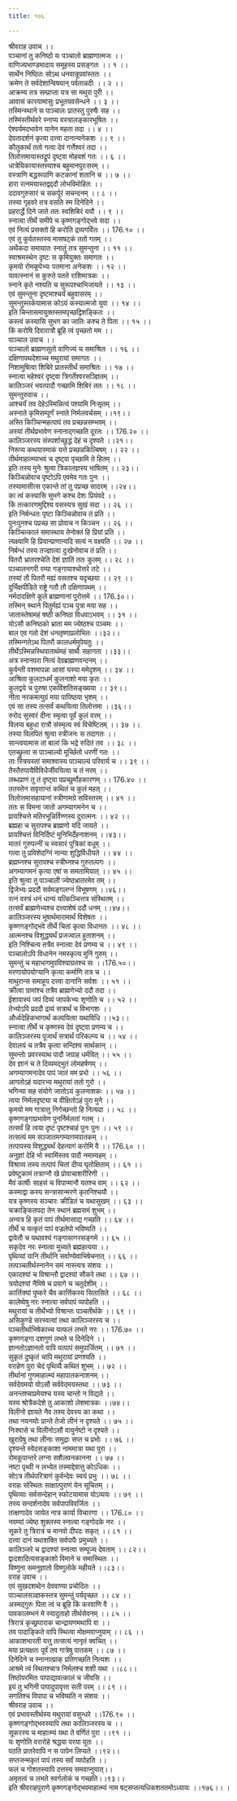 ```yaml
---
title: १७६

---
```

श्रीवराह उवाच ।।  
पञ्चानां तु कनिष्ठो यः पञ्चालो ब्राह्मणात्मजः ।।  
वाणिज्यभाण्डमादाय समूहस्य प्रसङ्गतः ।। १ ।।  
सार्थेन निष्ठितः सोऽथ धनवान्रूपवांस्ततः ।।  
क्रमेण ते सर्वदेशान्विषयान् पर्वतान्नदीः ।। २ ।।  
आक्रम्य तत्र सम्प्राप्ता यत्र सा मथुरा पुरी ।।  
आवासं कारयामासुः प्रभूतयवसेन्धने ।। ३ ।।  
तस्मिन्स्थाने स पाञ्चालः प्रातस्तु पुरुषैः सह ।।  
तस्मिंस्तीर्थवरे स्नाप्य वस्त्रालङ्कारभूषितः ।।  
ऐश्वर्यमदभावेन यानेन महता तदा ।। ४ ।।  
देवतादर्शनं कृत्वा दत्त्वा दानान्यनेकशः ।। ९ ।।  
कौतुकार्थं ततो गत्वा देवं गर्त्तेश्वरं तदा ।।  
तिलोत्तमायास्तद्रूपं दृष्ट्वा मोहवशं गतः ।। ६ ।।  
धात्रेयिकायास्तस्याश्च बहुमानपुरःसरम् ।।  
वस्त्राणि बद्धरूपाणि कटकानां शतानि च ।। ७ ।।  
हारा रत्नमयास्तद्वद्ददौ लोभविमोहितः ।।  
ददावगुरुसारं च सकर्पूरं सचन्दनम् ।। ८ ।।  
तस्या गृहवरे तत्र वसति स्म दिनेदिने ।।  
प्रहरार्द्धे दिने जाते ततः स्वशिबिरं ययौ ।। ९ ।।  
स्नात्वा तीर्थे समीपे च कृष्णगङ्गोद्भवे सदा ।।  
एवं नित्यं प्रसक्तो हि करोति द्रव्यगर्वितः ।। 176.१० ।।  
एवं तु कुर्वतस्तस्य मासषट्कं ततो गतम् ।।  
अथैकदा समायातः स्नातुं तत्र सुमन्तुना ।। ११ ।।  
स्वाश्रमस्थेन दृष्टः स कृमियुक्तः समागतः ।।  
कृमयो रोमकूपेभ्यः पतमाना अनेकशः ।। १२ ।।  
यावत्स्नानं स कुरुते पतते राशिमात्रकः ।।  
स्नाने कृते नश्यति च सुरूपश्चाभिजायते ।। १३ ।।  
एवं सुमन्तुना दृष्टमाश्चर्यं बहुवासरम् ।।  
सुमन्तुस्तर्कयामास कोऽयं कस्यात्मजो युवा ।। १४ ।।  
इति चिन्तासमायुक्तस्तमपृच्छद्विशङ्कितः ।।  
कस्त्वं कस्यासि सुभग का जातिः कश्च ते पिता ।। १५ ।।  
किं करोषि दिवारात्रौ ब्रूहि त्वं पृच्छतो मम ।।  
पाञ्चाल उवाच ।।  
पाञ्चालो ब्राह्मणसुतो वाणिज्यं च समाश्रितः ।। १६ ।।  
दक्षिणापथदेशाच्च मथुरायां समागतः ।।  
निशामुषित्वा शिबिरे प्रातस्तीर्थं समाश्रितः ।। १७ ।।  
स्नात्वा महेश्वरं दृष्ट्वा त्रिगर्तेश्वरसञ्ज्ञितम् ।।  
कालिञ्जरं भवत्पादौ गच्छामि शिबिरं ततः ।। १८ ।।  
सुमन्तुरुवाच ।।  
आश्चर्यं तव देहेऽस्मिन्नित्यं पश्यामि निःसृतम् ।।  
अस्नाते कृमिसम्पूर्णं स्नाते निर्मलवर्चसम् ।।१९।।  
अस्ति किञ्चिन्महत्पापं तव प्रच्छन्नसम्भवम् ।।  
अस्यां तीर्थप्रभावेण स्नानाद्गच्छति दूरतः ।। 176.२० ।।  
कालिञ्जरस्य संस्पर्शाच्छुद्धं देहं च दृश्यते ।।२१।।  
निरूप्य कथयास्माकं यत्ते प्रच्छन्नकिल्बिषम् ।। २२ ।।  
तीर्थमाहात्म्याभवं च दृष्ट्वा पृच्छामि ते हितम् ।।  
इति तस्य मुनेः श्रुत्वा त्रिकालज्ञस्य भाषितम् ।। २३।।  
किञ्चिन्नोवाच पृष्टोऽपि एवमेव गतः पुनः ।।  
तस्यामासीत्स एकान्ते तां तु पप्रच्छ सादरम् ।।२४।।  
का त्वं कस्यासि सुभगे कश्च देशः प्रियंवदे ।।  
किं तत्कारणमुद्दिश्य वसस्यत्र सुखं सदा ।। २६ ।।  
इति निर्बन्धतः पृष्टा किञ्चिन्नोवाच तं प्रति ।।  
पुनःपुनश्च पप्रच्छ सा प्रोवाच न किञ्चन ।। २६ ।।  
किञ्चित्कालं समास्थाय तेनोक्तं हि प्रियां प्रति ।।  
त्यक्ष्यामि हि प्रियान्प्राणान्यदि सत्यं न वक्ष्यति ।। २७ ।।  
निर्बन्धं तस्य तज्ज्ञात्वा दुःखेनोवाच तं प्रति ।।  
पितरौ भ्रातरश्चेति देशं ज्ञातिं ततः कुलम् ।। २८ ।।  
पञ्चालनगरी रम्या गङ्गायाश्चोत्तरे तटे ।।  
तस्यां तौ पितरौ मह्यं वसतश्च यदृच्छया ।। २९ ।।  
दुर्भिक्षपीडिते राष्ट्रे गतौ तौ दक्षिणापथम् ।।  
नर्मदादक्षिणे कूले ब्राह्मणानां पुरोत्तमे ।। 176.३०।।  
तस्मिन् स्थाने पितुर्मह्यं पञ्च पुत्रा मया सह ।।  
जातास्तेषामहं षष्ठी कनिष्ठा विधवाऽभवम् ।। ३१ ।।  
योऽसौ कनिष्ठको भ्राता मम ज्येष्ठश्च पञ्चमः ।।  
बाल एव गतो देशं धनतृष्णाप्रलोभितः ।।३२।।  
तस्मिन्गतेऽथ पितरौ कालधर्ममुपेयतुः ।।  
तीर्थेऽस्मिन्नस्थिपातार्थमहं सार्थैः सहागता ।।३३।।  
अत्र स्नानपरा नित्यं देवब्राह्मणवन्दनम् ।।  
कुर्वन्ती वशमापन्ना आसां यस्या ममेदृशम् ।। ३४ ।।  
आश्रिता कुलटाधर्मं कुलनाशो मया कृतः ।।  
कुलद्वये च पुरुषा एकविंशतिसङ्ख्यया ।। ३९।।  
नीता नरकमत्युग्रं मया पापिष्ठया भृशम् ।।  
एवं सा तस्य तत्सर्वं कथयित्वा तिलोत्तमा ।।३६।।  
रुरोद सुस्वरं दीना स्मृत्वा पूर्वं कुलं वरम् ।।  
विलप्य बहुधा रात्रौ संस्मृत्य स्वं विचेष्टितम् ।। ३७ ।।  
तस्या विलपितं श्रुत्वा स्त्रीजनः स तदागतः ।।  
सान्त्वयामास तां बालां कि भद्रे रुदितं तव ।। ३८ ।।  
एतच्छ्रुत्वा स पाञ्चाल्यो मूर्च्छितो धरणीं गतः ।।  
ताः स्त्रियस्तां समाश्वास्य पाञ्चाल्यं परिवार्य च ।। ३९ ।।  
तैस्तैरुपायैर्विविधैर्जीवयित्वा च तं नरम् ।।  
लब्धप्राणं तु तं दृष्ट्वा पप्रच्छुर्मोहकारणम् ।। 176.४० ।।  
ततस्तेन सवृत्तान्तं कथितं च कुलं महत् ।।  
तिलोत्तमासहायानां स्त्रीणामग्रे सविस्तरम् ।। ४१ ।।  
ततः स विमना जातो अगम्यागमनेन च ।।  
प्रायश्चित्ते मतिरभून्निर्विण्णस्य दुरात्मनः ।। ४२ ।।  
ब्रह्महा च सुरापश्च ब्राह्मणो यदि जायते ।।  
प्रायश्चित्तं विनिर्दिष्टं मुनिभिर्देहनाशनम् ।।४३।।  
मातरं गुरुपत्नीं च स्वसारं पुत्रिकां वधूम् ।।  
गत्वा तु प्रविशेदग्निं नान्या शुद्धिर्विधीयते ।। ४४ ।।  
ब्रह्मघ्नश्च सुरापश्च स्त्रीघ्नश्च गुरुतल्पगः ।।  
अगम्यागमनं कृत्वा एषां स समतामियात् ।। ४५ ।।  
इति श्रुत्वा तु पाञ्चाली ज्येष्ठभ्रातरमेव तम् ।।  
द्विजेभ्यः प्रददौ सर्वमङ्गलग्नं विभूषणम् ।।४६।।  
रत्नं वस्त्रं धनं धान्यं यत्किञ्चित्तत्र संस्थितम् ।।  
तत्सर्वं ब्राह्मणेभ्यश्च दत्त्वाशेषं ददौ धनम् ।।४७।।  
कालिञ्जरस्य भूषार्थमारामार्थं विशेषतः ।।  
कृष्णगङ्गोद्भवे तीर्थे चितां कृत्वा विधानतः ।। ४८ ।।  
आत्मनश्च विशुद्ध्यर्थं प्रजज्वाल हुताशनम् ।।  
इति निश्चित्य तत्रैव स्नात्वा देवं प्रणम्य च ।। ४९ ।।  
पञ्चालोऽपि विधानेन नमस्कृत्य मुनिं गुरुम् ।।  
सुमन्तुं च महाभागमुपविश्याग्रतश्च सः ।।176.५०।।  
मरणायोपयोग्यानि कृत्वा कर्माणि तत्र च ।।  
माथुरान्स समाहूय दत्त्वा दानानि सर्वशः ।। ५१ ।।  
क्रीत्वा ग्रामांश्च तत्रैव ब्राह्मणेभ्यो ददौ तदा ।।  
ईशावास्यं जपं दिव्यं जापकेभ्यः शृणोति च ।। ५२ ।।  
तेभ्योऽपि प्रददौ द्रव्यं सत्रार्थं च विभागशः ।।  
और्ध्वदेहिकभागार्थं कल्पयित्वा यथाविधि ।।५३।।  
स्नात्वा तीर्थे च कृष्णस्य देवं दृष्ट्वा प्रणम्य च ।।  
कालिञ्जरस्य पूजार्थं सत्रार्थं परिकल्प्य च ।। ५४ ।।  
देवालयं च तत्रैव कृत्वा सन्दिश्य सार्थकान् ।।  
सुमन्तोः प्रवरस्याथ पादौ जग्राह धर्मवित् ।। ५५ ।।  
देव ज्ञानं च ते दिव्यमद्भुतं लोमहर्षणम् ।।  
अगम्यागमनादेव पापं जातं मम प्रभो ।। ५६ ।।  
आगतोऽहं यदारभ्य मथुरायां ततो गुरो ।।  
भगिन्या सह संयोगे जातोऽयं कुलनाशकः ।। ५७ ।।  
त्वया निर्मलदृष्ट्या च वीक्षितोऽहं पुरा मुने ।।  
कृमयो मम गात्रात्तु निर्गच्छन्तो हि नित्यदा ।। ५८ ।।  
कृष्णगङ्गाप्रभावेण पुनर्निर्मलतां गतम् ।।  
तत्सर्वं हि त्वया दृष्टं पृष्टश्चाहं पुनः पुनः ।। ५९ ।।  
तत्सत्यं मम सञ्जातमगम्यागमपातकम् ।।  
तत्पापस्य विशुद्ध्यर्थं देहत्यागं करोमि वै ।। 176.६० ।।  
अनुज्ञां देहि भो स्वामिंस्तव पादौ नमाम्यहम् ।।  
विश्राव्य तस्य तत्पापं चितां दीप्य घृतोक्षिताम् ।। ६१ ।।  
प्रवेष्टुकामं तत्राग्नौ खे प्रोवाचाशरीरिणी ।।  
मैवं कार्षीः साहसं च विपाप्मानौ यतश्च वाम् ।। ६२ ।।  
कस्माद्वा कस्य सन्त्रासान्मरणे कृतनिश्चयौ ।।  
यत्र कृष्णस्य सञ्चारः क्रीडितं च यथासुखम् ।। ६३ ।।  
चक्राङ्कितपदा तेन स्थानं ब्रह्मसमं शुभम् ।।  
अन्यत्र हि कृतं पापं तीर्थमासाद्य गच्छति ।। ६४ ।।  
तीर्थे च यत्कृतं पापं वज्रलेपो भविष्यति ।।  
द्वावेतौ च यथावश्यं गङ्गासागरसङ्गमे ।। ६५ ।।  
सकृदेव नरः स्नात्वा मुच्यते ब्रह्महत्यया ।।  
पृथिव्यां यानि तीर्थानि सर्वाण्येवाभिषेचनात् ।। ६६ ।।  
तत्पञ्चतीर्थस्नानेन समं नास्त्यत्र संशयः ।।  
एकादश्यां च विश्रान्तौ द्वादश्यां सौकरे तथा ।। ६७ ।।  
त्रयोदश्यां नैमिषे च प्रयागे च चतुर्दशीम् ।।  
कार्त्तिक्यां पुष्करे चैव कार्त्तिकस्य सितासिते ।। ६८ ।।  
कालेष्वेषु नरः स्नात्वा सर्वपापं व्यपोहति ।।  
मथुरायां च तीर्थेभ्यो विश्रान्तः पञ्चतीर्थके ।। ६९ ।।  
असिकुण्डे सरस्वत्यां तथा कालिञ्जरस्य च ।।  
पञ्चतीर्थाभिषेकाच्च यत्फलं लभते नरः ।। 176.७० ।।  
कृष्णगङ्गा दशगुणं लभते च दिनेदिने ।।  
ज्ञानतोऽज्ञानतो वापि यत्पापं समुपार्जितम् ।। ७१ ।।  
सुकृतं दुष्कृतं चापि मथुरायां प्रणश्यति ।।  
वराहेण पुरा चेदं पृथिव्यै कथितं शुभम् ।। ७२ ।।  
तीर्थानां गुणमाहात्म्यं महापातकनाशनम् ।।  
सर्वदेवमयो योऽसौ सर्ववेदमयस्तथा ।। ७३ ।।  
अनन्तश्चाप्रमेयश्च यस्य चान्तो न विद्यते ।।  
यस्य श्रोत्रैकदेशे तु आकाशो लेशमात्रकः ।।७४।।  
विलीनो ज्ञायते नैव तस्य देवस्य का कथा ।।  
तथा नयनयोः प्रान्ते तेजो लीनं न दृश्यते ।। ७५ ।।  
निःश्वासे च विलीनोऽसौ वायुर्नष्टो न दृश्यते ।।  
खुराग्रेषु तथा लीनाः समुद्राः सप्त च प्रभोः ।। ७६ ।।  
दृश्यन्ते स्वेदसङ्काशा नाममात्रा यथा पुरा ।।  
रोमकूपान्तरे लग्ना सशैलवनकानना ।। ७७ ।।  
नष्टा पृथ्वी न लभ्येत तस्माद्देवात्तु कोऽधिकः ।।  
सोऽत्र तीर्थपरित्राणं कुर्वन्देवः स्वयं प्रभुः ।। ७८ ।।  
वराहः संस्थितः साक्षात्पुराणं येन सूचितम् ।।  
पृथिव्याः सर्वसन्देहान् स्फोटयामास योऽव्ययः ।। ७९ ।।  
तस्य सन्दर्शनादेव सर्वपापविवर्जितः ।।  
तत्क्षणादेव जायेत नात्र कार्या विचारणा ।। 176.८० ।।  
नवम्यां ज्येष्ठ शुक्लस्य स्नात्वा गङ्गोदके नरः ।।  
सूकरे तु त्रिरात्रं च मानवो दीपदः सकृत् ।। ८१ ।।  
दत्त्वा दानं यथाशक्ति सर्वपापैः प्रमुच्यते ।।  
कालिञ्जरे च द्वादश्यां स्नात्वा सम्पूज्य देवताम् ।। ८२।।  
द्वादशादित्यसङ्काशो विमाने च समास्थितः ।।  
विष्णुना समनुज्ञातो विष्णुलोके महीयते ।।८३।।  
वराह उवाच ।।  
एवं सुखदशब्देन देववाण्या प्रचोदितः ।।  
पाञ्चालसञ्ज्ञकस्तत्र सुमन्तुं पर्यपृच्छत ।। ८४ ।।  
अस्मद्गुरुः पिता त्वं च ब्रूहि किं करवाणि वै ।।  
पावकालम्भनं मे स्यादुताहो तीर्थसेवनम् ।। ८५ ।।  
त्रिरात्रं कृच्छ्रपाराक चान्द्रायणमथापि वा ।।  
तव पादाङ्किते वापि स्थित्वा मोक्षमवाप्नुयाम् ।। ८६ ।।  
आकाशभारती यत्तु तत्सत्यं नानृतं क्वचित् ।।  
मया प्रत्यक्षतः पूर्वं तव गात्रेषु पातकम् ।। ८७ ।।  
दिनेदिने च स्नानात्प्राक् प्रतिगच्छति नित्यशः ।।  
आश्रमे त्वं स्थितश्चात्र निर्मलश्च शशी यथा ।।८८।।  
तिष्ठोपरमितः पापाद्यावत्कालं च जीवसि ।।  
इयं तु भगिनी पापादुपावृत्ता सती परम् ।। ८९ ।।  
सगतिश्च विपापा च भविष्यति न संशयः ।।  
श्रीवराह उवाच ।।  
एवं प्रभावस्तीर्थस्य मथुरायां वसुन्धरे ।।176.९० ।।  
कृष्णगङ्गोद्भवस्यापि तथा कालिञ्जरस्य च ।।  
सूकरस्य च माहात्म्यं यथा ते वर्णितं पुरा ।।९१ ।।  
यः शृणोति वरारोहे श्रद्धया परया युतः ।।  
पठति प्रातरेवापि न स पापेन लिप्यते ।।९२।।  
सप्तजन्मकृतं पापं तस्य सर्वं व्यपोहति ।।  
फलं च गोशतस्यापि दत्तस्य समवाप्नुयात्।।  
अमृतत्वं च लभते स्वर्गलोकं च गच्छति।।९३।।  
इति श्रीवराहपुराणे कृष्णगङ्गोद्भवमाहात्म्यं नाम षट्सप्तत्यधिकशततमोऽध्यायः ।।१७६।। ।